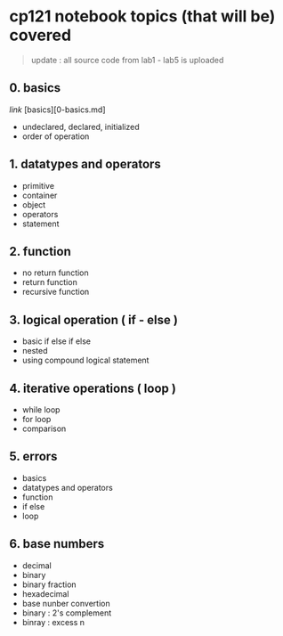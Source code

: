 # cp121 notebook topics (that will be) covered
> update : all source code from lab1 - lab5 is uploaded
## 0. basics
_link_ [basics][0-basics.md]
* undeclared, declared, initialized
* order of operation
## 1. datatypes and operators
* primitive
* container
* object
* operators
* statement
## 2. function
* no return function
* return function
* recursive function
## 3. logical operation ( if - else )
* basic if else if else
* nested
* using compound logical statement
## 4. iterative operations ( loop )
* while loop
* for loop
* comparison
## 5. errors
* basics
* datatypes and operators
* function
* if else
* loop
## 6. base numbers
* decimal
* binary
* binary fraction
* hexadecimal
* base nunber convertion
* binary : 2's complement
* binray : excess n



